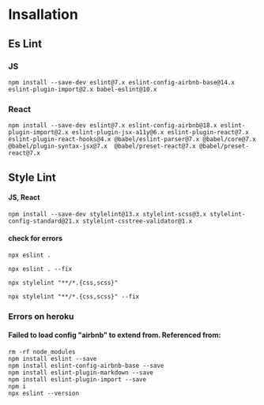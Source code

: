 # Insallation
## Es Lint
### JS
```
npm install --save-dev eslint@7.x eslint-config-airbnb-base@14.x eslint-plugin-import@2.x babel-eslint@10.x
```

### React
```
npm install --save-dev eslint@7.x eslint-config-airbnb@18.x eslint-plugin-import@2.x eslint-plugin-jsx-a11y@6.x eslint-plugin-react@7.x eslint-plugin-react-hooks@4.x @babel/eslint-parser@7.x @babel/core@7.x  @babel/plugin-syntax-jsx@7.x  @babel/preset-react@7.x @babel/preset-react@7.x
```

## Style Lint
#### JS, React
```
npm install --save-dev stylelint@13.x stylelint-scss@3.x stylelint-config-standard@21.x stylelint-csstree-validator@1.x
```
#### check for errors<br>
```
npx eslint .
```
```
npx eslint . --fix
```
```
npx stylelint "**/*.{css,scss}"
```
```
npx stylelint "**/*.{css,scss}" --fix
```

### Errors on heroku

#### Failed to load config "airbnb" to extend from. Referenced from:

```
rm -rf node_modules
npm install eslint --save
npm install eslint-config-airbnb-base --save
npm install eslint-plugin-markdown --save
npm install eslint-plugin-import --save
npm i
npx eslint --version
```
